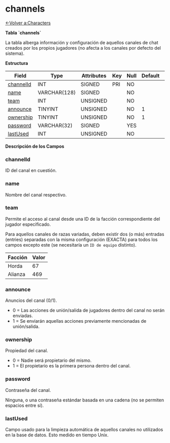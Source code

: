 # channels

[<-Volver a:Characters](database-characters)

**Tabla \`channels\`**

La tabla alberga información y configuración de aquellos canales de chat creados por los propios jugadores (no afecta a los canales por defecto del sistema).

**Estructura**

| Field           | Type         | Attributes | Key | Null | Default | Extra          | Comment |
| --------------- | ------------ | ---------- | --- | ---- | ------- | -------------- | ------- |
| [channelId][1]  | INT          | SIGNED     | PRI | NO   |         | AUTO_INCREMENT |         |
| [name][2]       | VARCHAR(128) | SIGNED     |     | NO   |         |                |         |
| [team][3]       | INT          | UNSIGNED   |     | NO   |         |                |         |
| [announce][4]   | TINYINT      | UNSIGNED   |     | NO   | 1       |                |         |
| [ownership][5]  | TINYINT      | UNSIGNED   |     | NO   | 1       |                |         |
| [password][6]   | VARCHAR(32)  | SIGNED     |     | YES  |         |                |         |
| [lastUsed][7]   | INT          | UNSIGNED   |     | NO   |         |                |         |

[1]: #channelid
[2]: #name
[3]: #team
[4]: #announce
[5]: #ownership
[6]: #password
[7]: #lastused

**Descripción de los Campos**

### channelId

ID del canal en cuestión.

### name

Nombre del canal respectivo.

### team

Permite el acceso al canal desde una ID de la facción correspondiente del jugador especificado.

Para aquellos canales de razas variadas, deben existir dos (o más) entradas (entries) separadas con la misma configuración (EXACTA) para todos los campos excepto este (se necesitaría un `ID de equipo` distinto).

| Facción  | Valor |
| -------- | ----- |
| Horda    | 67    |
| Alianza  | 469   |

### announce

Anuncios del canal (0/1).

- 0 = Las acciones de unión/salida de jugadores dentro del canal no serán enviadas.
- 1 = Se enviarán aquellas acciones previamente mencionadas de unión/salida.

### ownership

Propiedad del canal.

- 0 = Nadie será propietario del mismo.
- 1 = El propietario es la primera persona dentro del canal.

### password

Contraseña del canal.

Ninguna, o una contraseña estándar basada en una cadena (no se permiten espacios entre sí).

### lastUsed

Campo usado para la limpieza automática de aquellos canales no utilizados en la base de datos. Esto medido en tiempo Unix.
